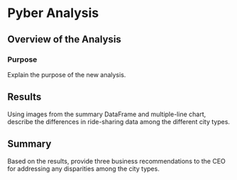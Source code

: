 # Pyber Analysis

## Overview of the Analysis

### Purpose
Explain the purpose of the new analysis.

## Results
Using images from the summary DataFrame and multiple-line chart, describe the differences in ride-sharing data among the different city types.

## Summary
Based on the results, provide three business recommendations to the CEO for addressing any disparities among the city types.


